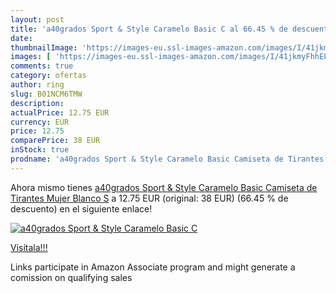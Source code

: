 ```yaml
---
layout: post
title: 'a40grados Sport & Style Caramelo Basic C al 66.45 % de descuento'
date: 
thumbnailImage: 'https://images-eu.ssl-images-amazon.com/images/I/41jkmyFhhEL._SL200_.jpg'
images: [ 'https://images-eu.ssl-images-amazon.com/images/I/41jkmyFhhEL._SL200_.jpg' ]
comments: true
category: ofertas
author: ring
slug: B01NCM6TMW
description:
actualPrice: 12.75 EUR
currency: EUR
price: 12.75
comparePrice: 38 EUR
inStock: true
prodname: 'a40grados Sport & Style Caramelo Basic Camiseta de Tirantes  Mujer  Blanco  S'
---
```


Ahora mismo tienes [a40grados Sport & Style Caramelo Basic Camiseta de Tirantes  Mujer  Blanco  S](https://www.amazon.es/dp/B01NCM6TMW/?tag=tolees-21) a 12.75 EUR (original: 38 EUR) (66.45 %  de descuento) en el siguiente enlace!

[![a40grados Sport & Style Caramelo Basic C](https://images-eu.ssl-images-amazon.com/images/I/41jkmyFhhEL._SL200_.jpg)](https://www.amazon.es/dp/B01NCM6TMW/?tag=tolees-21)

[Visítala!!!](https://www.amazon.es/dp/B01NCM6TMW/?tag=tolees-21)

Links participate in Amazon Associate program and might generate a comission on qualifying sales

